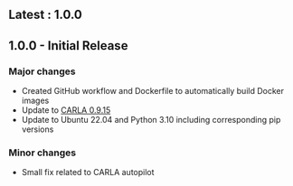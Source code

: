 ## Latest : 1.0.0

## 1.0.0 - Initial Release

### Major changes

*   Created GitHub workflow and Dockerfile to automatically build Docker images
*   Update to [CARLA 0.9.15](https://carla.org/2023/11/10/release-0.9.15/)
*   Update to Ubuntu 22.04 and Python 3.10 including corresponding pip versions

### Minor changes

*   Small fix related to CARLA autopilot

